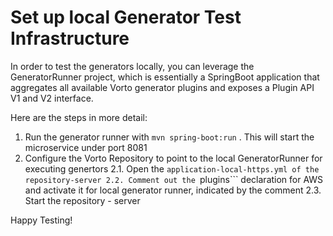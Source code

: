 # Set up local Generator Test Infrastructure

In order to test the generators locally, you can leverage the GeneratorRunner project, which is essentially a SpringBoot application that aggregates 
all available Vorto generator plugins and exposes a Plugin API V1 and V2 interface. 

Here are the steps in more detail:

1. Run the generator runner with ```mvn spring-boot:run``` . This will start the microservice under port 8081
2. Configure the Vorto Repository to point to the local GeneratorRunner for executing genertors
2.1. Open the ```application-local-https.yml of the repository-server
2.2. Comment out the ```plugins``` declaration for AWS and activate it for local generator runner, indicated by the comment
2.3. Start the repository - server

Happy Testing! 



